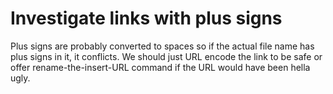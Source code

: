 # Investigate links with plus signs

Plus signs are probably converted to spaces so if the actual file name has plus signs in it, it conflicts. We should just URL encode the link to be safe or offer rename-the-insert-URL command if the URL would have been hella ugly.
